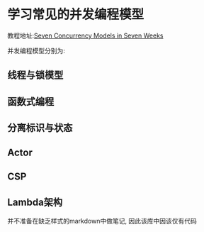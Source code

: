 # 学习常见的并发编程模型

教程地址:[Seven Concurrency Models in Seven Weeks](https://github.com/srghma/library/blob/master/seven%20in%20seven/Seven%20Concurrency%20Models%20in%20Seven%20Weeks.pdf)

并发编程模型分别为:

## 线程与锁模型

## 函数式编程

## 分离标识与状态

## Actor

## CSP

## Lambda架构

并不准备在缺乏样式的markdown中做笔记, 因此该库中因该仅有代码